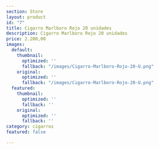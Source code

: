```yaml
---
section: Store
layout: product
id: "7"
title: Cigarro Marlboro Rojo 20 unidades
description: Cigarro Marlboro Rojo 20 unidades
price: 2.200,00
images:
  default:
    thumbnail:
      optimized: ''
      fallback: "/images/Cigarro-Marlboro-Rojo-20-U.png"
    original:
      optimized: ''
      fallback: "/images/Cigarro-Marlboro-Rojo-20-U.png"
  featured:
    thumbnail:
      optimized: ''
      fallback: ''
    original:
      optimized: ''
      fallback: ''
category: cigarros
featured: false

---
```


